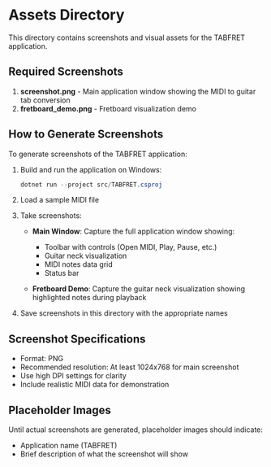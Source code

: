 # Assets Directory

This directory contains screenshots and visual assets for the TABFRET application.

## Required Screenshots

1. **screenshot.png** - Main application window showing the MIDI to guitar tab conversion
2. **fretboard_demo.png** - Fretboard visualization demo

## How to Generate Screenshots

To generate screenshots of the TABFRET application:

1. Build and run the application on Windows:
   ```powershell
   dotnet run --project src/TABFRET.csproj
   ```

2. Load a sample MIDI file

3. Take screenshots:
   - **Main Window**: Capture the full application window showing:
     - Toolbar with controls (Open MIDI, Play, Pause, etc.)
     - Guitar neck visualization
     - MIDI notes data grid
     - Status bar
   
   - **Fretboard Demo**: Capture the guitar neck visualization showing highlighted notes during playback

4. Save screenshots in this directory with the appropriate names

## Screenshot Specifications

- Format: PNG
- Recommended resolution: At least 1024x768 for main screenshot
- Use high DPI settings for clarity
- Include realistic MIDI data for demonstration

## Placeholder Images

Until actual screenshots are generated, placeholder images should indicate:
- Application name (TABFRET)
- Brief description of what the screenshot will show

